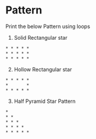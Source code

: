 # Pattern

Print the below Pattern using loops
 
1) Solid Rectangular star
```
* * * * *
* * * * *
* * * * *
```
2) Hollow Rectangular star
```
* * * * *
*       *
* * * * *
```
3) Half Pyramid Star Pattern
```
*
* *
* * *
* * * *
* * * * *
```
